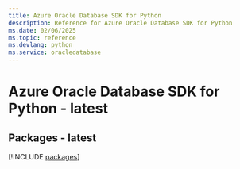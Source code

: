 ```yaml
---
title: Azure Oracle Database SDK for Python
description: Reference for Azure Oracle Database SDK for Python
ms.date: 02/06/2025
ms.topic: reference
ms.devlang: python
ms.service: oracledatabase
---
```

# Azure Oracle Database SDK for Python - latest
## Packages - latest
[!INCLUDE [packages](oracle-database-index.md)]